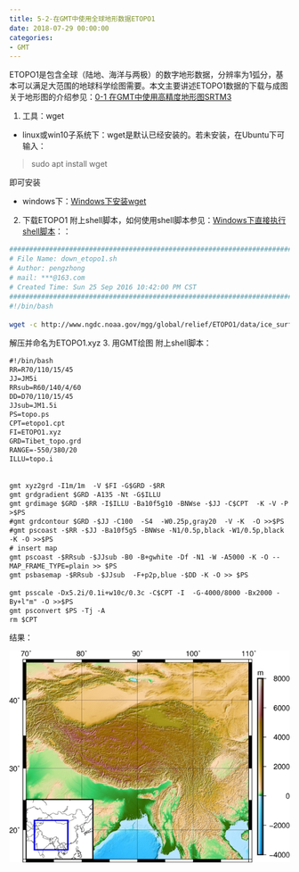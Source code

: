 ```yaml
---
title: 5-2-在GMT中使用全球地形数据ETOPO1
date: 2018-07-29 00:00:00
categories:
- GMT
---
```

ETOPO1是包含全球（陆地、海洋与两极）的数字地形数据，分辨率为1弧分，基本可以满足大范围的地球科学绘图需要。本文主要讲述ETOPO1数据的下载与成图  
关于地形图的介绍参见：[0-1 在GMT中使用高精度地形图SRTM3](https://www.jianshu.com/p/5440b756cf74)


1. 工具：wget

- linux或win10子系统下：wget是默认已经安装的。若未安装，在Ubuntu下可输入：

> sudo apt install wget

即可安装

- windows下：[Windows下安装wget](https://blog.csdn.net/guowenyan001/article/details/50172765)
2. 下载ETOPO1
附上shell脚本，如何使用shell脚本参见：[Windows下直接执行shell脚本](https://www.jianshu.com/p/d8c3dedf8b8f)：：
```sh
#########################################################################
# File Name: down_etopo1.sh
# Author: pengzhong
# mail: ***@163.com
# Created Time: Sun 25 Sep 2016 10:42:00 PM CST
#########################################################################
#!/bin/bash

wget -c http://www.ngdc.noaa.gov/mgg/global/relief/ETOPO1/data/ice_surface/grid_registered/xyz/ETOPO1_Ice_g_int.xyz.gz
```
解压并命名为ETOPO1.xyz
3. 用GMT绘图
附上shell脚本：  

```shell
#!/bin/bash
RR=R70/110/15/45
JJ=JM5i
RRsub=R60/140/4/60
DD=D70/110/15/45
JJsub=JM1.5i
PS=topo.ps
CPT=etopo1.cpt
FI=ETOPO1.xyz
GRD=Tibet_topo.grd
RANGE=-550/380/20
ILLU=topo.i


gmt xyz2grd -I1m/1m  -V $FI -G$GRD -$RR
gmt grdgradient $GRD -A135 -Nt -G$ILLU
gmt grdimage $GRD -$RR -I$ILLU -Ba10f5g10 -BNWse -$JJ -C$CPT  -K -V -P >$PS
#gmt grdcontour $GRD -$JJ -C100  -S4  -W0.25p,gray20  -V -K  -O >>$PS
#gmt pscoast -$RR -$JJ -Ba10f5g5 -BNWse -N1/0.5p,black -W1/0.5p,black -K -O >>$PS
# insert map
gmt pscoast -$RRsub -$JJsub -B0 -B+gwhite -Df -N1 -W -A5000 -K -O --MAP_FRAME_TYPE=plain >> $PS
gmt psbasemap -$RRsub -$JJsub  -F+p2p,blue -$DD -K -O >> $PS

gmt psscale -Dx5.2i/0.1i+w10c/0.3c -C$CPT -I  -G-4000/8000 -Bx2000 -By+l"m" -O >>$PS
gmt psconvert $PS -Tj -A
rm $CPT

```

结果：

![西藏地区图中图](/imags/7955445-0185f8650a4a521f-1591537405730.png)  


